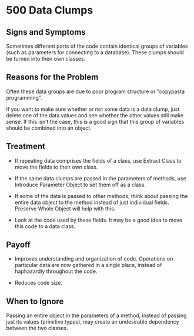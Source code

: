 # 500 Data Clumps

## Signs and Symptoms
Sometimes different parts of the code contain identical groups of variables (such as parameters for connecting to a database). These clumps should be turned into their own classes.

## Reasons for the Problem
Often these data groups are due to poor program structure or "copypasta programming”.

If you want to make sure whether or not some data is a data clump, just delete one of the data values and see whether the other values still make sense. If this isn’t the case, this is a good sign that this group of variables should be combined into an object.

## Treatment
- If repeating data comprises the fields of a class, use Extract Class to move the fields to their own class.

- If the same data clumps are passed in the parameters of methods, use Introduce Parameter Object to set them off as a class.

- If some of the data is passed to other methods, think about passing the entire data object to the method instead of just individual fields. Preserve Whole Object will help with this.

- Look at the code used by these fields. It may be a good idea to move this code to a data class.

## Payoff
- Improves understanding and organization of code. Operations on particular data are now gathered in a single place, instead of haphazardly throughout the code.

- Reduces code size.

## When to Ignore
Passing an entire object in the parameters of a method, instead of passing just its values (primitive types), may create an undesirable dependency between the two classes.
